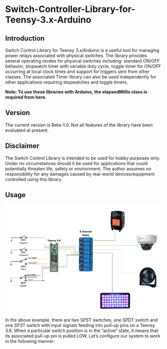 # Switch-Controller-Library-for-Teensy-3.x-Arduino

## Introduction
Switch Control Library for Teensy 3.x/Arduino is a useful tool for managing power relays associated with physical switches.  The library provides several operating modes for physical switches including: standard ON/OFF behavior, stopwatch timer with variable duty cycle, toggle timer for ON/OFF occurring at local clock times and support for triggers sent from other classes.  The associated Timer library can also be used independently for other applications requiring stopwatches and toggle timers.
 
**Note: To use these libraries with Arduino, the elapsedMillis class is required from here.**

## Version
The current version is Beta-1.0. Not all features of the library have been evaluated at present.

## Disclaimer
The Switch Control Library is intended to be used for hobby purposes only.  Under no circumstances should it be used for applications that could potentially threaten life, safety or environment.  The author assumes no responsibility for any damages caused by real-world devices/equipment controlled using this library.

## Usage
![Example Circuit](/example_circuit.bmp)

In the above example, there are two SPST switches, one SPDT switch and one SP3T switch with input signals feeding into pull-up pins on a Teensy 3.6.  When a particular switch position is in the “active” state, it means that its associated pull-up pin is pulled LOW.  Let’s configure our system to work in the following manner:

